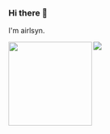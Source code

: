 ### Hi there 👋
I'm airlsyn.

<div>
    <img height="165" align="left" src="https://github-readme-stats.vercel.app/api?username=airlsyn&theme=calm&show_icons=true" />
    <img src="https://github-readme-stats.vercel.app/api/top-langs/?username=airlsyn&hide=html,css,Tcl,Jupyter+Notebook,ruby,javascript&theme=calm&langs_count=6&layout=compact" />
</div>
